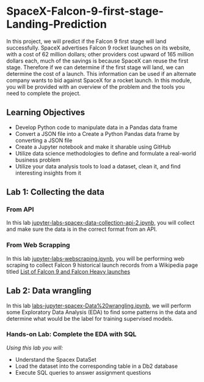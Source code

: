 # SpaceX-Falcon-9-first-stage-Landing-Prediction
In this project, we will predict if the Falcon 9 first stage will land successfully. SpaceX advertises Falcon 9 rocket launches on its website, with a cost of 62 million dollars; other providers cost upward of 165 million dollars each, much of the savings is because SpaceX can reuse the first stage. Therefore if we can determine if the first stage will land, we can determine the cost of a launch. This information can be used if an alternate company wants to bid against SpaceX for a rocket launch. In this module, you will be provided with an overview of the problem and the tools you need to complete the project.

## Learning Objectives ##
- Develop Python code to manipulate data in a Pandas data frame
- Convert a JSON file into a Create a Python Pandas data frame by converting a JSON file
- Create a Jupyter notebook and make it sharable using GitHub
- Utilize data science methodologies to define and formulate a real-world business problem
- Utilize your data analysis tools to load a dataset, clean it, and find interesting insights from it

## Lab 1: Collecting the data ##

### From API ###
In this lab [jupyter-labs-spacex-data-collection-api-2.ipynb](https://github.com/mlubbad/SpaceX-Falcon-9-first-stage-Landing-Prediction/blob/main/jupyter-labs-spacex-data-collection-api-2.ipynb), you will collect and make sure the data is in the correct format from an API.

### From Web Scrapping ###
In this lab [jupyter-labs-webscraping.ipynb](https://github.com/mlubbad/SpaceX-Falcon-9-first-stage-Landing-Prediction/blob/main/jupyter-labs-webscraping.ipynb), you will be performing web scraping to collect Falcon 9 historical launch records from a Wikipedia page titled [List of Falcon 9 and Falcon Heavy launches](https://en.wikipedia.org/wiki/List_of_Falcon_9_and_Falcon_Heavy_launches)

## Lab 2: Data wrangling ## 
In this lab [labs-jupyter-spacex-Data%20wrangling.ipynb](https://github.com/mlubbad/SpaceX-Falcon-9-first-stage-Landing-Prediction/blob/main/labs-jupyter-spacex-Data%20wrangling.ipynb), we will perform some Exploratory Data Analysis (EDA) to find some patterns in the data and determine what would be the label for training supervised models.

### Hands-on Lab: Complete the EDA with SQL ### 
*Using this lab  you will:*
- Understand the Spacex DataSet
- Load the dataset into the corresponding table in a Db2 database
- Execute SQL queries to answer assignment questions
